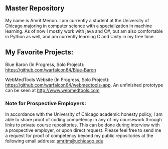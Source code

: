 ## Master Repository

My name is Amrit Menon. I am currently a student at the University of Chicago majoring in computer science with a specialization in machine learning. As of now I mostly work with java and C#, but am also comfortable in Python as well, and am currently learning C and Unity in my free time.

## My Favorite Projects:

Blue Baron (In Progress, Solo Project): https://github.com/warfalcon64/Blue-Baron

WebMedTools Website (In Progress, Solo Project): https://github.com/warfalcon64/webmedtools-app. An unfinished prototype can be seen at http://www.webmedtools.com

### Note for Prospective Employers:

In accordance with the University of Chicago academic honesty policy, I am able to share proof of coding competency in any of my coursework through links to private course repositories. This can be done during interview with a prospective employer, or upon direct request. Please feel free to send me a request for proof of competency beyond my public repositories at the following email address: amritm@uchicago.edu
